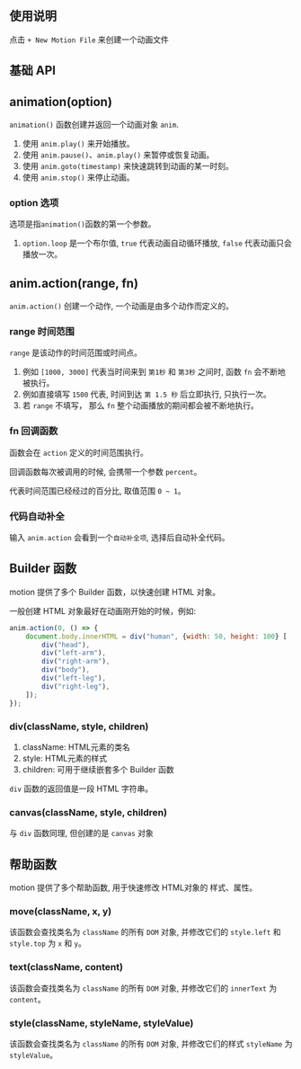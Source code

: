 ## 使用说明

点击 `+ New Motion File` 来创建一个动画文件

## 基础 API

## animation(option)

`animation()` 函数创建并返回一个动画对象 `anim`.

1. 使用 `anim.play()` 来开始播放。
2. 使用 `anim.pause()`、`anim.play()` 来暂停或恢复动画。
3. 使用 `anim.goto(timestamp)` 来快速跳转到动画的某一时刻。
4. 使用 `anim.stop()` 来停止动画。

### option 选项

选项是指`animation()`函数的第一个参数。

1. `option.loop` 是一个布尔值, `true` 代表动画自动循环播放, `false` 代表动画只会播放一次。

## anim.action(range, fn) 

`anim.action()` 创建一个动作, 一个动画是由多个动作而定义的。

### range 时间范围

`range` 是该动作的时间范围或时间点。

1. 例如 `[1000, 3000]` 代表当时间来到 `第1秒` 和 `第3秒` 之间时, 函数 `fn` 会不断地被执行。
2. 例如直接填写 `1500` 代表, 时间到达 `第 1.5 秒` 后立即执行, 只执行一次。
3. 若 `range` 不填写， 那么 `fn` 整个动画播放的期间都会被不断地执行。

### fn 回调函数

函数会在 `action` 定义的时间范围执行。

回调函数每次被调用的时候, 会携带一个参数 `percent`。

代表时间范围已经经过的百分比, 取值范围 `0 ~ 1`。

### 代码自动补全

输入 `anim.action` 会看到一个`自动补全项`, 选择后自动补全代码。

## Builder 函数

motion 提供了多个 Builder 函数，以快速创建 HTML 对象。

一般创建 HTML 对象最好在动画刚开始的时候，例如:

```javascript
anim.action(0, () => {
    document.body.innerHTML = div("human", {width: 50, height: 100} [
        div("head"),
        div("left-arm"),
        div("right-arm"),
        div("body"),
        div("left-leg"),
        div("right-leg"),
    ]);
});
```
### div(className, style, children)

1. className: HTML元素的类名
2. style: HTML元素的样式
3. children: 可用于继续嵌套多个 Builder 函数

`div` 函数的返回值是一段 HTML 字符串。

### canvas(className, style, children)

与 `div` 函数同理, 但创建的是 `canvas` 对象

## 帮助函数

motion 提供了多个帮助函数, 用于快速修改 HTML对象的 样式、属性。

### move(className, x, y)

该函数会查找类名为 `className` 的所有 `DOM` 对象, 并修改它们的 `style.left` 和 `style.top` 为 `x` 和 `y`。

### text(className, content)

该函数会查找类名为 `className` 的所有 `DOM` 对象, 并修改它们的 `innerText` 为 `content`。

### style(className, styleName, styleValue)

该函数会查找类名为 `className` 的所有 `DOM` 对象, 并修改它们的样式 `styleName` 为 `styleValue`。

